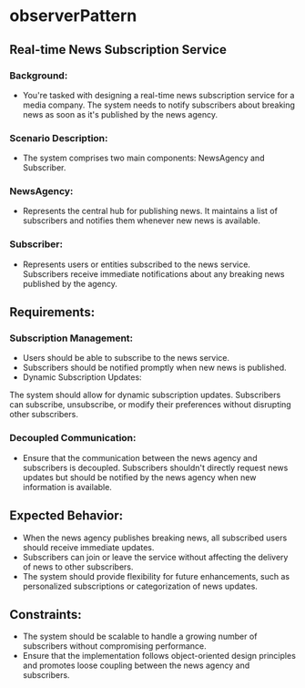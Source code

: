 # **observerPattern**
## Real-time News Subscription Service

### Background: 
* You're tasked with designing a real-time news subscription service for a media company. The system needs to notify subscribers about breaking news as soon as it's published by the news agency.

### Scenario Description: 
* The system comprises two main components: NewsAgency and Subscriber.

### NewsAgency: 
* Represents the central hub for publishing news. It maintains a list of subscribers and notifies them whenever new news is available.

### Subscriber: 
* Represents users or entities subscribed to the news service. Subscribers receive immediate notifications about any breaking news published by the agency.

## Requirements:

### Subscription Management:

* Users should be able to subscribe to the news service.
* Subscribers should be notified promptly when new news is published.
* Dynamic Subscription Updates:

The system should allow for dynamic subscription updates. Subscribers can subscribe, unsubscribe, or modify their preferences without disrupting other subscribers.
### Decoupled Communication:

* Ensure that the communication between the news agency and subscribers is decoupled. Subscribers shouldn't directly request news updates but should be notified by the news agency when new information is available.

## Expected Behavior:

* When the news agency publishes breaking news, all subscribed users should receive immediate updates.
* Subscribers can join or leave the service without affecting the delivery of news to other subscribers.
* The system should provide flexibility for future enhancements, such as personalized subscriptions or categorization of news updates.

## Constraints:

* The system should be scalable to handle a growing number of subscribers without compromising performance.
* Ensure that the implementation follows object-oriented design principles and promotes loose coupling between the news agency and subscribers.


